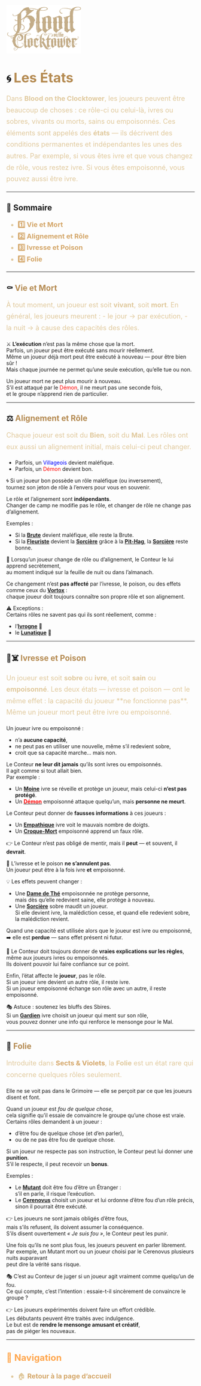 <p align="left">
  <a href="/botc-fr-bambi/">
    <img src="images/logo.png" alt="Accueil BotC FR" width="200">
  </a>
</p>

# 🌀 <span style="color:#b58b52; font-weight:bold; font-size:36px;">Les États</span>

<p style="color:#e0c99d; font-size:18px; line-height:1.7;">
Dans <strong>Blood on the Clocktower</strong>, les joueurs peuvent être beaucoup de choses :  
ce rôle-ci ou celui-là, ivres ou sobres, vivants ou morts, sains ou empoisonnés.  
Ces éléments sont appelés des <strong>états</strong> — ils décrivent des conditions permanentes et indépendantes les unes des autres.  
Par exemple, si vous êtes ivre et que vous changez de rôle, vous restez ivre.  
Si vous êtes empoisonné, vous pouvez aussi être ivre.
</p>

---

## 📜 Sommaire  

<ul style="color:#e0c99d; font-size:18px; line-height:1.7;">
  <li><a href="#vie-et-mort" style="color:#d4a76a; font-weight:bold; text-decoration:none;">1️⃣ Vie et Mort</a></li>
  <li><a href="#alignement-et-role" style="color:#d4a76a; font-weight:bold; text-decoration:none;">2️⃣ Alignement et Rôle</a></li>
  <li><a href="#ivresse-et-poison" style="color:#d4a76a; font-weight:bold; text-decoration:none;">3️⃣ Ivresse et Poison</a></li>
  <li><a href="#folie" style="color:#d4a76a; font-weight:bold; text-decoration:none;">4️⃣ Folie</a></li>
</ul>

---

## ⚰️ <span id="vie-et-mort" style="color:#b58b52;">Vie et Mort</span>

<p style="color:#e0c99d; font-size:18px; line-height:1.7;">
À tout moment, un joueur est soit <strong>vivant</strong>, soit <strong>mort</strong>.  
En général, les joueurs meurent :
- le jour → par exécution,  
- la nuit → à cause des capacités des rôles.  

⚔️ <strong>L’exécution</strong> n’est pas la même chose que la mort.  
Parfois, un joueur peut être exécuté sans mourir réellement.  
Même un joueur déjà mort peut être exécuté à nouveau — pour être bien sûr !  
Mais chaque journée ne permet qu’une seule exécution, qu’elle tue ou non.  

Un joueur mort ne peut plus mourir à nouveau.  
S’il est attaqué par le <span style="color:red;">Démon</span>, il ne meurt pas une seconde fois,  
et le groupe n’apprend rien de particulier.
</p>

---

## ⚖️ <span id="alignement-et-role" style="color:#b58b52;">Alignement et Rôle</span>

<p style="color:#e0c99d; font-size:18px; line-height:1.7;">
Chaque joueur est soit du <strong>Bien</strong>, soit du <strong>Mal</strong>.  
Les rôles ont eux aussi un alignement initial, mais celui-ci peut changer.  

- Parfois, un <span style="color:blue;">Villageois</span> devient maléfique.  
- Parfois, un <span style="color:red;">Démon</span> devient bon.  

🌀 Si un joueur bon possède un rôle maléfique (ou inversement),  
tournez son jeton de rôle à l’envers pour vous en souvenir.  

Le rôle et l’alignement sont <strong>indépendants</strong>.  
Changer de camp ne modifie pas le rôle, et changer de rôle ne change pas d’alignement.  

Exemples :  
- Si la [**Brute**](./bmr_roles/brute.md) devient maléfique, elle reste la Brute.  
- Si la [**Fleuriste**](./sv_roles/fleuriste.md) devient la [**Sorcière**](./sv_roles/sorciere.md) grâce à la [**Pit-Hag**](./sv_roles/pit-hag.md), la [**Sorcière**](./sv_roles/sorciere.md)  reste bonne.

🧭 Lorsqu’un joueur change de rôle ou d’alignement, le Conteur le lui apprend secrètement,  
au moment indiqué sur la feuille de nuit ou dans l’almanach.  

Ce changement n’est **pas affecté** par l’ivresse, le poison, ou des effets comme ceux du [**Vortox**](./sv_roles/vortox.md) :  
chaque joueur doit toujours connaître son propre rôle et son alignement.

⚠️ Exceptions :  
Certains rôles ne savent pas qui ils sont réellement, comme :
- l’[**Ivrogne**](./tb_roles/ivrogne.md) 🍺  
- le [**Lunatique**](./bmr_roles/lunatique.md) 🌙
</p>

---

## 🍷☠️ <span id="ivresse-et-poison" style="color:#b58b52;">Ivresse et Poison</span>

<p style="color:#e0c99d; font-size:18px; line-height:1.7;">
Un joueur est soit <strong>sobre</strong> ou <strong>ivre</strong>, et soit <strong>sain</strong> ou <strong>empoisonné</strong>.  
Les deux états — ivresse et poison — ont le même effet : la capacité du joueur **ne fonctionne pas**.  
Même un joueur mort peut être ivre ou empoisonné.  

Un joueur ivre ou empoisonné :
- n’a <strong>aucune capacité</strong>,  
- ne peut pas en utiliser une nouvelle, même s’il redevient sobre,  
- croit que sa capacité marche… mais non.  

Le Conteur **ne leur dit jamais** qu’ils sont ivres ou empoisonnés.  
Il agit comme si tout allait bien.  
Par exemple :
- Un [**Moine**](./tb_roles/moine.md) ivre se réveille et protège un joueur, mais celui-ci **n’est pas protégé**.  
- Un [<span style="color:red;">**Démon**</span>](./demons.md) empoisonné attaque quelqu’un, mais **personne ne meurt**.

Le Conteur peut donner de **fausses informations** à ces joueurs :
- Un [**Empathique**](./tb_roles/empathique.md) ivre voit le mauvais nombre de doigts.  
- Un [**Croque-Mort**](./tb_roles/croquemort.md) empoisonné apprend un faux rôle.  

👉 Le Conteur n’est pas obligé de mentir, mais il **peut** — et souvent, il **devrait**.

🔁 L’ivresse et le poison **ne s’annulent pas**.  
Un joueur peut être à la fois ivre **et** empoisonné.

💡 Les effets peuvent changer :
- Une [**Dame de Thé**](./bmr_roles/damedethe.md) empoisonnée ne protège personne,  
  mais dès qu’elle redevient saine, elle protège à nouveau.  
- Une [**Sorcière**](./sv_roles/sorciere.md) sobre maudit un joueur.  
  Si elle devient ivre, la malédiction cesse, et quand elle redevient sobre, la malédiction revient.  

Quand une capacité est utilisée alors que le joueur est ivre ou empoisonné,  
➡️ elle est **perdue** — sans effet présent ni futur.

🧠 Le Conteur doit toujours donner de **vraies explications sur les règles**,  
même aux joueurs ivres ou empoisonnés.  
Ils doivent pouvoir lui faire confiance sur ce point.

Enfin, l’état affecte le **joueur**, pas le rôle.  
Si un joueur ivre devient un autre rôle, il reste ivre.  
Si un joueur empoisonné échange son rôle avec un autre, il reste empoisonné.

🎭 Astuce : soutenez les bluffs des Sbires.  
Si un [**Gardien**](./tb_roles/gardien.md) ivre choisit un joueur qui ment sur son rôle,  
vous pouvez donner une info qui renforce le mensonge pour le Mal.
</p>

---

## 🤪 <span id="folie" style="color:#b58b52;">Folie</span>

<p style="color:#e0c99d; font-size:18px; line-height:1.7;">
Introduite dans <a href="./sv.html" style="color:#d4a76a; font-weight:bold; text-decoration:none;">Sects & Violets</a>,  
la <strong>Folie</strong> est un état rare qui concerne quelques rôles seulement.  

Elle ne se voit pas dans le Grimoire — elle se perçoit par ce que les joueurs disent et font.  

Quand un joueur est <em>fou de quelque chose</em>,  
cela signifie qu’il essaie de convaincre le groupe qu’une chose est vraie.  
Certains rôles demandent à un joueur :
- d’être fou de quelque chose (et d’en parler),  
- ou de ne pas être fou de quelque chose.  

Si un joueur ne respecte pas son instruction, le Conteur peut lui donner une <strong>punition</strong>.  
S’il le respecte, il peut recevoir un <strong>bonus</strong>.  

Exemples :
- Le [**Mutant**](./sv_roles/mutant.md) doit être fou d’être un Étranger :  
  s’il en parle, il risque l’exécution.  
- Le [**Cerenovus**](./sv_roles/cerenovus.md) choisit un joueur et lui ordonne d’être fou d’un rôle précis,  
  sinon il pourrait être exécuté.  

👉 Les joueurs ne sont jamais obligés d’être fous,  
mais s’ils refusent, ils doivent assumer la conséquence.  
S’ils disent ouvertement *« Je suis fou »*, le Conteur peut les punir.

Une fois qu’ils ne sont plus fous, les joueurs peuvent en parler librement.  
Par exemple, un Mutant mort ou un joueur choisi par le Cerenovus plusieurs nuits auparavant  
peut dire la vérité sans risque.  

🎭 C’est au Conteur de juger si un joueur agit vraiment comme quelqu’un de fou.  
Ce qui compte, c’est l’intention : essaie-t-il sincèrement de convaincre le groupe ?  

👉 Les joueurs expérimentés doivent faire un effort crédible.  
Les débutants peuvent être traités avec indulgence.  
Le but est de **rendre le mensonge amusant et créatif**,  
pas de piéger les nouveaux.
</p>

---

<h2 style="color:#ffa64d; font-weight:bold; font-size:24px;">📂 Navigation</h2>

<ul style="color:#e0c99d; font-size:18px; line-height:1.7;">
  <li>🏠 <a href="./index.html" style="color:#d4a76a; font-weight:bold; text-decoration:none;">Retour à la page d’accueil</a></li>
</ul>

